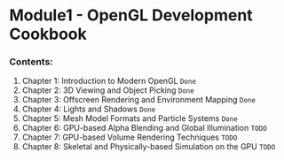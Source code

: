 # Module1 - OpenGL Development Cookbook

### Contents:
1. Chapter 1: Introduction to Modern OpenGL `Done`
2. Chapter 2: 3D Viewing and Object Picking `Done`
3. Chapter 3: Offscreen Rendering and Environment Mapping `Done`
4. Chapter 4: Lights and Shadows `Done`
5. Chapter 5: Mesh Model Formats and Particle Systems `Done`
6. Chapter 6: GPU-based Alpha Blending and Global Illumination `TODO`
7. Chapter 7: GPU-based Volume Rendering Techniques `TODO`
8. Chapter 8: Skeletal and Physically-based Simulation on the GPU `TODO`

